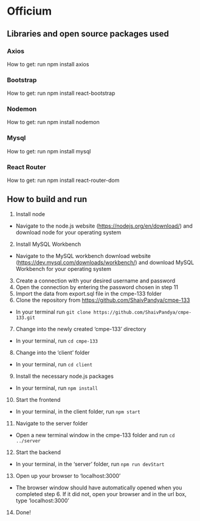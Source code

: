 # Officium

## Libraries and open source packages used
### Axios
How to get: run npm install axios

### Bootstrap
How to get: run npm install react-bootstrap

### Nodemon
How to get: run npm install nodemon

### Mysql
How to get: run npm install mysql

### React Router
How to get: run npm install react-router-dom

## How to build and run
1. Install node
  - Navigate to the node.js website (https://nodejs.org/en/download/) and download node for your operating system
2. Install MySQL Workbench
 - Navigate to the MySQL workbench download website (https://dev.mysql.com/downloads/workbench/) and download MySQL Workbench for your operating system
3. Create a connection with your desired username and password
4. Open the connection by entering the password chosen in step 11
5. Import the data from export.sql file in the cmpe-133 folder
6. Clone the repository from https://github.com/ShaivPandya/cmpe-133
  - In your terminal run `git clone https://github.com/ShaivPandya/cmpe-133.git`
7. Change into the newly created ‘cmpe-133’ directory
 - In your terminal, run `cd cmpe-133`
8. Change into the ‘client’ folder
 - In your terminal, run `cd client`
9. Install the necessary node.js packages
 - In your terminal, run `npm install`
10. Start the frontend
 - In your terminal, in the client folder, run `npm start`
11. Navigate to the server folder
 - Open a new terminal window in the cmpe-133 folder and run `cd ../server`
12. Start the backend
 - In your terminal, in the ‘server’ folder, run `npm run devStart`
13. Open up your browser to ‘localhost:3000’
 - The browser window should have automatically opened when you completed step 6. If it did not, open your browser and in the url box, type ‘localhost:3000’
14. Done!
